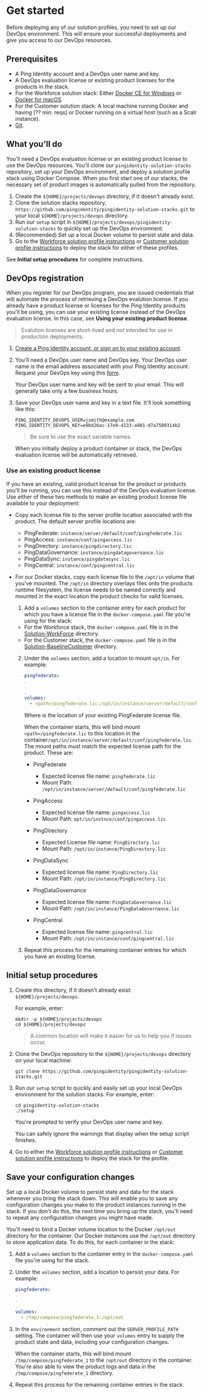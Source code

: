 # Get started

Before deploying any of our solution profiles, you need to set up our DevOps environment. This will ensure your successful deployments and give you access to our DevOps resources.

## Prerequisites

  * A Ping Identity account and a DevOps user name and key.
  * A DevOps evaluation license or existing product licenses for the products in the stack.
  * For the Workforce solution stack: Either [Docker CE for Windows](https://docs.docker.com/v17.12/install/) or [Docker for macOS](https://docs.docker.com/v17.12/docker-for-mac/install/).
  * For the Customer solution stack: A local machine running Docker and having [?? min. reqs] or Docker running on a virtual host (such as a Scalr instance).
  * [Git](https://git-scm.com/downloads).

## What you'll do

You'll need a DevOps evaluation license or an existing product license to use the DevOps resources. You'll clone our `pingidentity-solution-stacks` repository, set up your DevOps environment, and deploy a solution profile stack using Docker Compose. When you first start one of our stacks, the necessary set of product images is automatically pulled from the repository.

  1. Create the `${HOME}/projects/devops` directory, if it doesn't already exist.
  2. Clone the solution stacks repository, `https://github.com/pingidentity/pingidentity-solution-stacks.git` to your local `${HOME}/projects/devops` directory.
  3. Run our `setup` script in `${HOME}/projects/devops/pingidentity-solution-stacks` to quickly set up the DevOps environment.
  4. (Recommended) Set up a local Docker volume to persist state and data.
  5. Go to the [Workforce solution profile instructions](workforce.md) or [Customer solution profile instructions](customer.md) to deploy the stack for either of these profiles.

  See **Initial setup procedures** for complete instructions.

## DevOps registration

When you register for our DevOps program, you are issued credentials that will automate the process of retrieving a DevOps evalution license. If you already have a product license or licenses for the Ping Identity products you'll be using, you can use your existing license instead of the DevOps evaluation license. In this case, see **Using your existing product license**.

  > Evalution licenses are short-lived and *not* intended for use in production deployments.

  1. [Create a Ping Identity account, or sign on to your existing account](https://www.pingidentity.com/en/account/sign-on.html).
  2. You'll need a DevOps user name and DevOps key. Your DevOps user name is the email address associated with your Ping Identity account. Request your DevOps key using this [form](https://docs.google.com/forms/d/e/1FAIpQLSdgEFvqQQNwlsxlT6SaraeDMBoKFjkJVCyMvGPVPKcrzT3yHA/viewform).

      Your DevOps user name and key will be sent to your email. This will generally take only a few business hours.

  3. Save your DevOps user name and key in a text file. It'll look something like this:

     ```text
     PING_IDENTITY_DEVOPS_USER=jsmith@example.com
     PING_IDENTITY_DEVOPS_KEY=e9bd26ac-17e9-4133-a981-d7a7509314b2
     ```

     > Be sure to use the exact variable names.

     When you initially deploy a product container or stack, the DevOps evaluation license will be automatically retrieved.

### Use an existing product license

If you have an existing, valid product license for the product or products you'll be running, you can use this instead of the DevOps evaluation license. Use either of these two methods to make an existing product license file available to your deployment:

  * Copy each license file to the server profile location associated with the product. The default server profile locations are:
    - PingFederate: `instance/server/default/conf/pingfederate.lic`
    - PingAccess: `instance/conf/pingaccess.lic`
    - PingDirectory: `instance/pingdirectory.lic`
    - PingDataGovernance: `instance/pingdatagovernance.lic`
    - PingDataSync: `instance/pingdatasync.lic`
    - PingCentral: `instance/conf/pingcentral.lic`

  * For our Docker stacks, copy each license file to the `/opt/in` volume that you've mounted. The `/opt/in` directory overlays files onto the products runtime filesystem, the license needs to be named correctly and mounted in the exact location the product checks for valid licenses.

    1. Add a `volumes` section to the container entry for each product for which you have a license file in the `docker-compose.yaml` file you're using for the stack:

      * For the Workforce stack, the `docker-compose.yaml` file is in the [Solution-WorkForce](../Solution-WorkForce) directory.
      * For the Customer stack, the `docker-compose.yaml` file is in the [Solution-BaselineCustomer](../Solution-BaselineCustomer) directory.

    2. Under the `volumes` section, add a location to mount `opt/in`. For example:

       ```yaml
       pingfederate:
       .
       .
       .
       volumes:
         - <path>/pingfederate.lic:/opt/in/instance/server/default/conf/pingfederate.lic
       ```

       Where <path> is the location of your existing PingFederate license file.

       When the container starts, this will bind mount `<path>/pingfederate.lic` to this location in the container`/opt/in/instance/server/default/conf/pingfederate.lic`. The mount paths must match the expected license path for the product. These are:

       * PingFederate
         - Expected license file name: `pingfederate.lic`
         - Mount Path: `/opt/in/instance/server/default/conf/pingfederate.lic`

       * PingAccess
         - Expected license file name: `pingaccess.lic`
         - Mount Path: `opt/in/instnce/conf/pingaccess.lic`

       * PingDirectory
         - Expected License file name: `PingDirectory.lic`
         - Mount Path: `/opt/in/instance/PingDirectory.lic`

       * PingDataSync
         - Expected license file name: `PingDirectory.lic`
         - Mount Path: `/opt/in/instance/PingDirectory.lic`

       * PingDataGovernance
         - Expected license file name: `PingDataGovernance.lic`
         - Mount Path: `/opt/in/instance/PingDataGovernance.lic`

       * PingCentral
         - Expected license file name: `pingcentral.lic`
         - Mount Path: `/opt/in/instance/conf/pingcentral.lic`

    3. Repeat this process for the remaining container entries for which you have an existing license.

## Initial setup procedures

  1. Create this directory, if it doesn't already exist: `${HOME}/projects/devops`.

     For example, enter:

     ```text
     mkdir -p ${HOME}/projects/devops
     cd ${HOME}/projects/devops
     ```
     > A common location will make it easier for us to help you if issues occur.

  3. Clone the DevOps repository to the `${HOME}/projects/devops` directory on your local machine:

       `git clone https://github.com/pingidentity/pingidentity-solution-stacks.git`

  4. Run our `setup` script to quickly and easily set up your local DevOps environment for the solution stacks. For example, enter:

     ```text
     cd pingidentity-solution-stacks
     ./setup
     ```
     You're prompted to verify your DevOps user name and key.

     You can safely ignore the warnings that display when the setup script finishes.

  5. Go to either the [Workforce solution profile instructions](workforce.md) or [Customer solution profile instructions](customer.md) to deploy the stack for the profile.

## Save your configuration changes

Set up a local Docker volume to persist state and data for the stack whenever you bring the stack down. This will enable you to save any configuration changes you make to the product instances running in the stack. If you don't do this, the next time you bring up the stack, you'll need to repeat any configuration changes you might have made.

You'll need to bind a Docker volume location to the Docker `/opt/out` directory for the container. Our Docker instances use the `/opt/out` directory to store application data. To do this, for each container in the stack:

  1. Add a `volumes` section to the container entry in the `docker-compose.yaml` file you're using for the stack.

  2. Under the `volumes` section, add a location to persist your data. For example:

     ```yaml
     pingfederate:
     .
     .
     .
     volumes:
       - /tmp/compose/pingfederate_1:/opt/out
     ```

  3. In the `environment` section, comment out the `SERVER_PROFILE_PATH` setting. The container will then use your `volumes` entry to supply the product state and data, including your configuration changes.

     When the container starts, this will bind mount `/tmp/compose/pingfederate_1` to the `/opt/out` directory in the container. You're also able to view the product logs and data in the `/tmp/compose/pingfederate_1` directory.

 4. Repeat this process for the remaining container entries in the stack.
